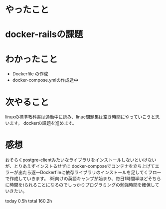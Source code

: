 # やったこと
# docker-railsの課題

# わかったこと
- Dockerfile の作成
- docker-compose.ymlの作成途中

# 次やること
linuxの標準教科書は通勤中に読み、linuc問題集は空き時間にやっていこうと思います。
dockerの課題を進めます。

# 感想
おそらくpostgre-clientみたいなライブラリをインストールしないといけないが、とりあえずインストるせずに
docker-composeでコンテナを立ち上げてエラーが出たら逐一Dockerfileに依存ライブラリのインストールを足してくフローで作成していきます。
SE向けの英語キャンプが始まり、毎日1時間半ほどそちらに時間をtられることになるのでしっかりプログラミングの勉強時間を確保していきたい。

today 0.5h
total 160.2h
